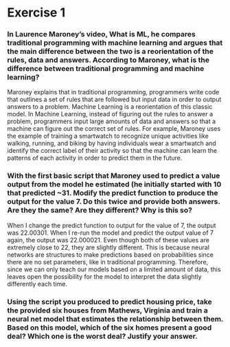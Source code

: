 # Exercise 1

### In Laurence Maroney’s video, What is ML, he compares traditional programming with machine learning and argues that the main difference between the two is a reorientation of the rules, data and answers. According to Maroney, what is the difference between traditional programming and machine learning?

Maroney explains that in traditional programming, programmers write code that outlines a set of rules that are followed but input data in order to output answers to a problem.  Machine Learning is a reorientation of this classic model.  In Machine Learning, instead of figuring out the rules to answer a problem, programmers input large amounts of data and answers so that a machine can figure out the correct set of rules.  For example, Maroney uses the example of training a smartwatch to recognize unique activities like walking, running, and biking by having individuals wear a smartwatch and identify the correct label of their activity so that the machine can learn the patterns of each activity in order to predict them in the future.  

### With the first basic script that Maroney used to predict a value output from the model he estimated (he initially started with 10 that predicted ~31. Modify the predict function to produce the output for the value 7. Do this twice and provide both answers. Are they the same? Are they different? Why is this so?

When I change the predict function to output for the value of 7, the output was 22.00301.  When I re-run the model and predict the output value of 7 again, the output was 22.000021.  Even though both of these values are extremely close to 22, they are slightly different.  This is because neural networks are structures to make predictions based on probabilities since there are no set parameters, like in traditional programming.  Therefore, since we can only teach our models based on a limited amount of data, this leaves open the possibility for the model to interpret the data slightly differently each time.

### Using the script you produced to predict housing price, take the provided six houses from Mathews, Virginia and train a neural net model that estimates the relationship between them. Based on this model, which of the six homes present a good deal? Which one is the worst deal? Justify your answer.

